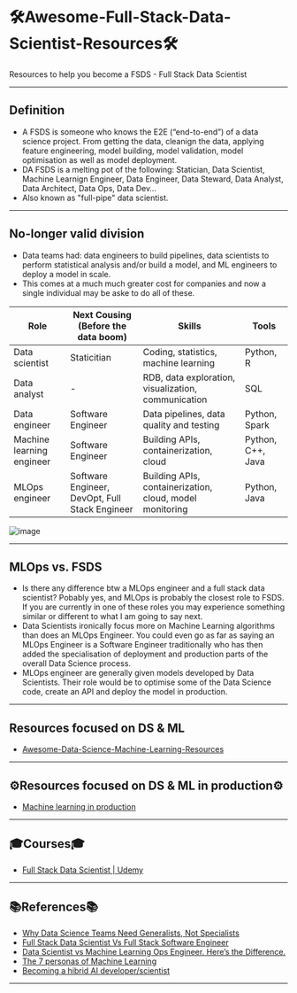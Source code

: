 #  🛠️Awesome-Full-Stack-Data-Scientist-Resources🛠️
Resources to help you become a FSDS - Full Stack Data Scientist
***

## Definition
- A FSDS is someone who knows the E2E (“end-to-end”) of a data science project. From getting the data, cleanign the data, applying feature engineering, model building, model validation, model optimisation as well as model deployment.
- DA FSDS is a melting pot of the following: Statician, Data Scientist, Machine Learnign Engineer, Data Engineer, Data Steward, Data Analyst, Data Architect, Data Ops, Data Dev…
- Also known as "full-pipe" data scientist.
***

## No-longer valid division
- Data teams had: data engineers to build pipelines, data scientists to perform statistical analysis and/or build a model, and ML engineers to deploy a model in scale.
- This comes at a much much greater cost for companies and now a single individual may be aske to do all of these.

| Role | Next Cousing (Before the data boom) | Skills | Tools |
| - | - | - | - |
| Data scientist | Staticitian | Coding, statistics, machine learning | Python, R |
| Data analyst | - | RDB, data exploration, visualization, communication | SQL |
| Data engineer | Software Engineer| Data pipelines, data quality and testing | Python, Spark |
| Machine learning engineer | Software Engineer | Building APIs, containerization, cloud | Python, C++, Java |
| MLOps engineer | Software Engineer, DevOpt, Full Stack Engineer | Building APIs, containerization, cloud, model monitoring | Python, Java |

![image](https://github.com/kyaiooiayk/Awesome-Full-Stack-Data-Scientist-Resources/assets/89139139/52cc9f0f-c934-4412-a445-b37cb2bd17c7)

***

## MLOps vs. FSDS
- Is there any difference btw a MLOps engineer and a full stack data scientist? Pobably yes, and MLOps is probably the closest role to FSDS. If you are currently in one of these roles you may experience something similar or different to what I am going to say next.
- Data Scientists ironically focus more on Machine Learning algorithms than does an MLOps Engineer. You could even go as far as saying an MLOps Engineer is a Software Engineer traditionally who has then added the specialisation of deployment and production parts of the overall Data Science process.
- MLOps engineer are generally given models developed by Data Scientists. Their role would be to optimise some of the Data Science code, create an API and deploy the model in production.
***

## Resources focused on DS & ML
- [Awesome-Data-Science-Machine-Learning-Resources](https://github.com/kyaiooiayk/Awesome-Data-Science-Machine-Learning-Resources)
***

## ⚙️Resources focused on DS & ML in production⚙️
- [Machine learning in production](https://github.com/eugeneyan/applied-ml)
***

## 🎓Courses🎓
- [Full Stack Data Scientist | Udemy](https://www.udemy.com/course/full-stack-data-science/)
***

## 📚References📚
- [Why Data Science Teams Need Generalists, Not Specialists ](https://hbr.org/2019/03/why-data-science-teams-need-generalists-not-specialists)
- [Full Stack Data Scientist Vs Full Stack Software Engineer](https://www.linkedin.com/pulse/full-stack-data-scientist-vs-softwareengineer-total-data-science/)
- [Data Scientist vs Machine Learning Ops Engineer. Here’s the Difference.](https://towardsdatascience.com/data-scientist-vs-machine-learning-ops-engineer-heres-the-difference-ad976936e651)
- [The 7 personas of Machine Learning](https://delphinaai.substack.com/p/the-7-personas-of-machine-learning?utm_source=substack&utm_medium=email)
- [Becoming a hibrid AI developer/scientist](https://www.datasciencecentral.com/becoming-a-hybrid-ai-developer-scientist/)
***
